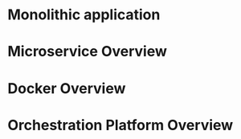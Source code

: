 # Monolithic application

# Microservice Overview

# Docker Overview

# Orchestration Platform Overview

